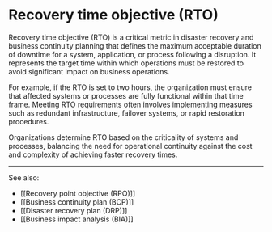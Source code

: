 
# Recovery time objective (RTO)

Recovery time objective (RTO) is a critical metric in disaster recovery and business continuity planning that defines the maximum acceptable duration of downtime for a system, application, or process following a disruption. It represents the target time within which operations must be restored to avoid significant impact on business operations.

For example, if the RTO is set to two hours, the organization must ensure that affected systems or processes are fully functional within that time frame. Meeting RTO requirements often involves implementing measures such as redundant infrastructure, failover systems, or rapid restoration procedures.

Organizations determine RTO based on the criticality of systems and processes, balancing the need for operational continuity against the cost and complexity of achieving faster recovery times.

---

See also:

- [[Recovery point objective (RPO)]]
- [[Business continuity plan (BCP)]]
- [[Disaster recovery plan (DRP)]]
- [[Business impact analysis (BIA)]]